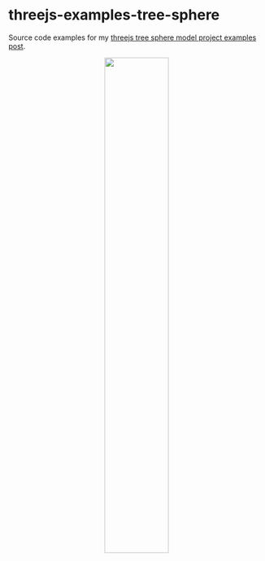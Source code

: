 # threejs-examples-tree-sphere

Source code examples for my [threejs tree sphere model project examples post](https://dustinpfister.github.io/2021/05/19/threejs-examples-tree-sphere/).

<div align="center">
      <a href="https://www.youtube.com/watch?v=-6o9aPI7i8Y">
         <img src="https://img.youtube.com/vi/-6o9aPI7i8Y/0.jpg" style="width:50%;">
      </a>
</div>

